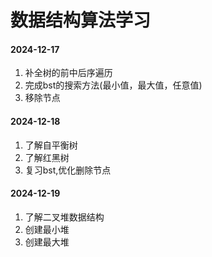 # 数据结构算法学习

#### 2024-12-17
1. 补全树的前中后序遍历
2. 完成bst的搜索方法(最小值，最大值，任意值)
3. 移除节点

#### 2024-12-18
1. 了解自平衡树
2. 了解红黑树
3. 复习bst,优化删除节点

#### 2024-12-19
1. 了解二叉堆数据结构
2. 创建最小堆
3. 创建最大堆

